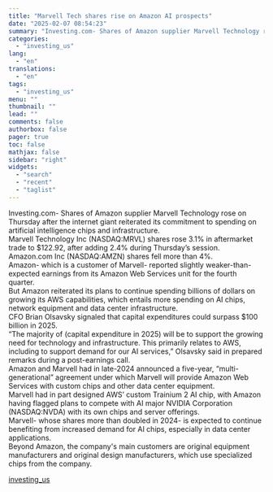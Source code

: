 ```yaml
---
title: "Marvell Tech shares rise on Amazon AI prospects"
date: "2025-02-07 08:54:23"
summary: "Investing.com- Shares of Amazon supplier Marvell Technology rose on Thursday after the internet giant reiterated its commitment to spending on artificial intelligence chips and infrastructure.Marvell Technology Inc (NASDAQ:MRVL) shares rose 3.1% in aftermarket trade to $122.92, after adding 2.4% during Thursday’s session. Amazon.com Inc (NASDAQ:AMZN) shares fell more than 4%.Amazon-..."
categories:
  - "investing_us"
lang:
  - "en"
translations:
  - "en"
tags:
  - "investing_us"
menu: ""
thumbnail: ""
lead: ""
comments: false
authorbox: false
pager: true
toc: false
mathjax: false
sidebar: "right"
widgets:
  - "search"
  - "recent"
  - "taglist"
---
```


Investing.com- Shares of Amazon supplier Marvell Technology rose on Thursday after the internet giant reiterated its commitment to spending on artificial intelligence chips and infrastructure.  
Marvell Technology Inc (NASDAQ:MRVL) shares rose 3.1% in aftermarket trade to $122.92, after adding 2.4% during Thursday’s session. Amazon.com Inc (NASDAQ:AMZN) shares fell more than 4%.  
Amazon- which is a customer of Marvell- reported slightly weaker-than-expected earnings from its Amazon Web Services unit for the fourth quarter.   
But Amazon reiterated its plans to continue spending billions of dollars on growing its AWS capabilities, which entails more spending on AI chips, network equipment and data center infrastructure.   
CFO Brian Olsavsky signaled that capital expenditures could surpass $100 billion in 2025.   
“The majority of (capital expenditure in 2025) will be to support the growing need for technology and infrastructure. This primarily relates to AWS, including to support demand for our AI services,” Olsavsky said in prepared remarks during a post-earnings call.   
Amazon and Marvell had in late-2024 announced a five-year, “multi-generational” agreement under which Marvell will provide Amazon Web Services with custom chips and other data center equipment.   
Marvell had in part designed AWS’ custom Trainium 2 AI chip, with Amazon having flagged plans to compete with AI major NVIDIA Corporation (NASDAQ:NVDA) with its own chips and server offerings.  
Marvell- whose shares more than doubled in 2024- is expected to continue benefiting from increased demand for AI chips, especially in data center applications.  
Beyond Amazon, the company's main customers are original equipment manufacturers and original design manufacturers, which use specialized chips from the company.

[investing_us](https://www.investing.com/news/stock-market-news/marvell-tech-shares-rise-on-amazon-ai-prospects-3855364)
